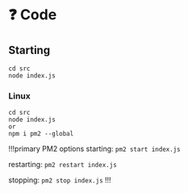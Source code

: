 # :question: Code
## Starting

```
cd src
node index.js
```
### Linux
```
cd src 
node index.js
or 
npm i pm2 --global
```
!!!primary PM2  options
starting: `pm2 start index.js`

restarting: `pm2 restart index.js`

stopping: `pm2 stop index.js`
!!!